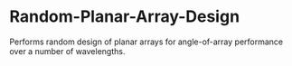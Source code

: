 # Random-Planar-Array-Design
Performs random design of planar arrays for angle-of-array performance over a number of wavelengths.
